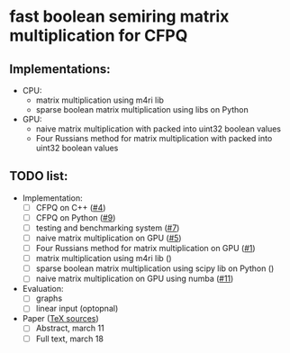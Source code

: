 # fast boolean semiring matrix multiplication for CFPQ
## Implementations:
* CPU:
    * matrix multiplication using m4ri lib
    * sparse boolean matrix multiplication using libs on Python
* GPU:
    * naive matrix multiplication with packed into uint32 boolean values
    * Four Russians method for matrix multiplication with packed into uint32 boolean values
## TODO list:
   - Implementation:
      - [ ] CFPQ on C++ ([#4](https://github.com/SokolovYaroslav/fast-boolean-semiring-matrix-multiplication-for-CFPQ/issues/4))
      - [ ] CFPQ on Python ([#9](https://github.com/SokolovYaroslav/fast-boolean-semiring-matrix-multiplication-for-CFPQ/issues/9))
      - [ ] testing and benchmarking system ([#7](https://github.com/SokolovYaroslav/fast-boolean-semiring-matrix-multiplication-for-CFPQ/issues/7))
      - [ ] naive matrix multiplication on GPU ([#5](https://github.com/SokolovYaroslav/fast-boolean-semiring-matrix-multiplication-for-CFPQ/issues/5))
      - [ ] Four Russians method for matrix multiplication on GPU ([#1](https://github.com/SokolovYaroslav/fast-boolean-semiring-matrix-multiplication-for-CFPQ/issues/1))
      - [ ] matrix multiplication using m4ri lib ()
      - [ ] sparse boolean matrix multiplication using scipy lib on Python ()
      - [ ] naive matrix multiplication on GPU using numba ([#11](https://github.com/SokolovYaroslav/fast-boolean-semiring-matrix-multiplication-for-CFPQ/issues/11))
   - Evaluation:
      - [ ] graphs
      - [ ] linear input (optopnal)
   - Paper ([TeX sources](https://github.com/YaccConstructor/articles/tree/master/InProgress/CFPQ_on_GPGPU_implementation_comparison))
      - [ ] Abstract, march 11
      - [ ] Full text, march 18
